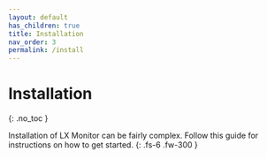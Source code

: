 ```yaml
---
layout: default
has_children: true
title: Installation
nav_order: 3
permalink: /install
---
```

# Installation
{: .no_toc }

Installation of LX Monitor can be fairly complex. Follow this guide for instructions on how to get started.
{: .fs-6 .fw-300 }